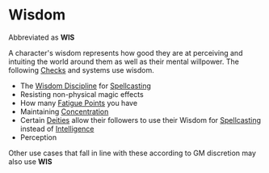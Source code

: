 # Wisdom

Abbreviated as **WIS**

A character's wisdom represents how good they are at perceiving and intuiting the world around them as well as their mental willpower. The following [Checks](../../Game%20Procedures/Check.md) and systems use wisdom.

- The [Wisdom Discipline](../../Magic/Spellcasting%20Disciplines/Wisdom%20Discipline.md) for [Spellcasting](../../Magic/Spellcasting.md)
- Resisting non-physical magic effects
- How many [Fatigue Points](../Derived%20Statistics/Fatigue%20Points.md) you have
- Maintaining [Concentration](../../Magic/Concentration.md)
- Certain [Deities](../../Magic/Deities/Deities.md) allow their followers to use their Wisdom for [Spellcasting](../../Magic/Spellcasting.md) instead of [Intelligence](Intelligence.md)
- Perception

Other use cases that fall in line with these according to GM discretion may also use **WIS**